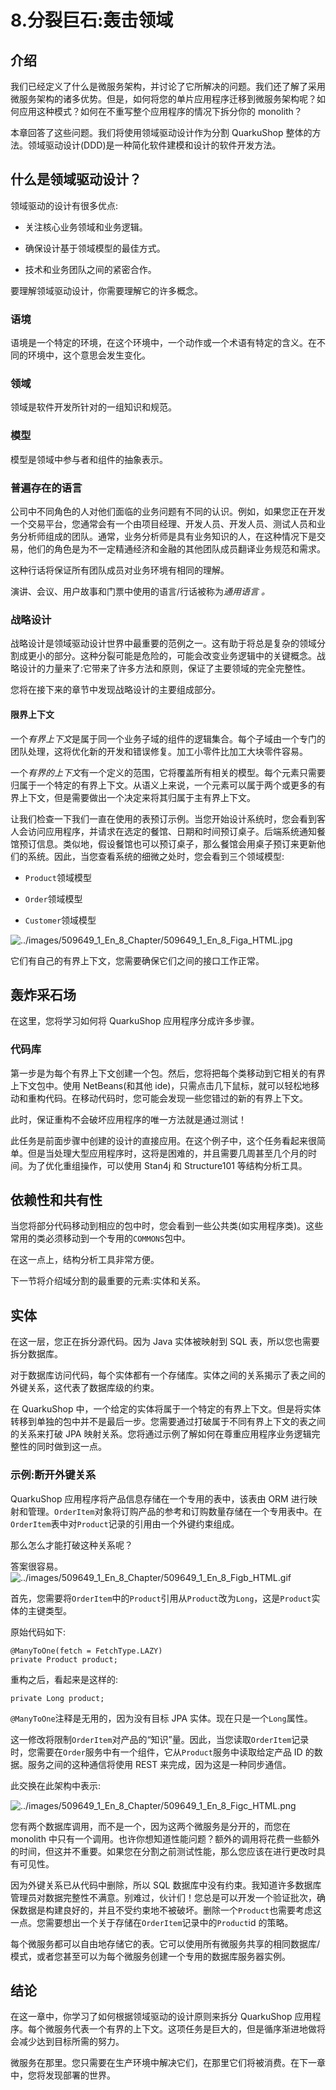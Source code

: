 # 8.分裂巨石:轰击领域

## 介绍

我们已经定义了什么是微服务架构，并讨论了它所解决的问题。我们还了解了采用微服务架构的诸多优势。但是，如何将您的单片应用程序迁移到微服务架构呢？如何应用这种模式？如何在不重写整个应用程序的情况下拆分你的 monolith？

本章回答了这些问题。我们将使用领域驱动设计作为分割 QuarkuShop 整体的方法。领域驱动设计(DDD)是一种简化软件建模和设计的软件开发方法。

## 什么是领域驱动设计？

领域驱动的设计有很多优点:

*   关注核心业务领域和业务逻辑。

*   确保设计基于领域模型的最佳方式。

*   技术和业务团队之间的紧密合作。

要理解领域驱动设计，你需要理解它的许多概念。

### 语境

语境是一个特定的环境，在这个环境中，一个动作或一个术语有特定的含义。在不同的环境中，这个意思会发生变化。

### 领域

领域是软件开发所针对的一组知识和规范。

### 模型

模型是领域中参与者和组件的抽象表示。

### 普遍存在的语言

公司中不同角色的人对他们面临的业务问题有不同的认识。例如，如果您正在开发一个交易平台，您通常会有一个由项目经理、开发人员、开发人员、测试人员和业务分析师组成的团队。通常，业务分析师是具有业务知识的人，在这种情况下是交易，他们的角色是为不一定精通经济和金融的其他团队成员翻译业务规范和需求。

这种行话将保证所有团队成员对业务环境有相同的理解。

演讲、会议、用户故事和门票中使用的语言/行话被称为*通用语言* *。*

### 战略设计

战略设计是领域驱动设计世界中最重要的范例之一。这有助于将总是复杂的领域分割成更小的部分。这种分裂可能是危险的，可能会改变业务逻辑中的关键概念。战略设计的力量来了:它带来了许多方法和原则，保证了主要领域的完全完整性。

您将在接下来的章节中发现战略设计的主要组成部分。

#### 限界上下文

一个*有界上下文*是属于同一个业务子域的组件的逻辑集合。每个子域由一个专门的团队处理，这将优化新的开发和错误修复。加工小零件比加工大块零件容易。

一个*有界的上下文*有一个定义的范围，它将覆盖所有相关的模型。每个元素只需要归属于一个特定的有界上下文。从语义上来说，一个元素可以属于两个或更多的有界上下文，但是需要做出一个决定来将其归属于主有界上下文。

让我们检查一下我们一直在使用的表预订示例。当您开始设计系统时，您会看到客人会访问应用程序，并请求在选定的餐馆、日期和时间预订桌子。后端系统通知餐馆预订信息。类似地，假设餐馆也可以预订桌子，那么餐馆会用桌子预订来更新他们的系统。因此，当您查看系统的细微之处时，您会看到三个领域模型:

*   `Product`领域模型

*   `Order`领域模型

*   `Customer`领域模型

![../images/509649_1_En_8_Chapter/509649_1_En_8_Figa_HTML.jpg](../images/509649_1_En_8_Chapter/509649_1_En_8_Figa_HTML.jpg)

它们有自己的有界上下文，您需要确保它们之间的接口工作正常。

## 轰炸采石场

在这里，您将学习如何将 QuarkuShop 应用程序分成许多步骤。

### 代码库

第一步是为每个有界上下文创建一个包。然后，您将把每个类移动到它相关的有界上下文包中。使用 NetBeans(和其他 ide)，只需点击几下鼠标，就可以轻松地移动和重构代码。在移动代码时，您可能会发现一些您错过的新的有界上下文。

此时，保证重构不会破坏应用程序的唯一方法就是通过测试！

此任务是前面步骤中创建的设计的直接应用。在这个例子中，这个任务看起来很简单。但是当处理大型应用程序时，这将是困难的，并且需要几周甚至几个月的时间。为了优化重组操作，可以使用 Stan4j 和 Structure101 等结构分析工具。

## 依赖性和共有性

当您将部分代码移动到相应的包中时，您会看到一些公共类(如实用程序类)。这些常用的类必须移动到一个专用的`COMMONS`包中。

在这一点上，结构分析工具非常方便。

下一节将介绍域分割的最重要的元素:实体和关系。

## 实体

在这一层，您正在拆分源代码。因为 Java 实体被映射到 SQL 表，所以您也需要拆分数据库。

对于数据库访问代码，每个实体都有一个存储库。实体之间的关系揭示了表之间的外键关系，这代表了数据库级的约束。

在 QuarkuShop 中，一个给定的实体将属于一个特定的有界上下文。但是将实体转移到单独的包中并不是最后一步。您需要通过打破属于不同有界上下文的表之间的关系来打破 JPA 映射关系。您将通过示例了解如何在尊重应用程序业务逻辑完整性的同时做到这一点。

### 示例:断开外键关系

QuarkuShop 应用程序将产品信息存储在一个专用的表中，该表由 ORM 进行映射和管理。`OrderItem`对象将订购产品的参考和订购数量存储在一个专用表中。在`OrderItem`表中对`Product`记录的引用由一个外键约束组成。

那么怎么才能打破这种关系呢？

答案很容易。![../images/509649_1_En_8_Chapter/509649_1_En_8_Figb_HTML.gif](../images/509649_1_En_8_Chapter/509649_1_En_8_Figb_HTML.gif)

首先，您需要将`OrderItem`中的`Product`引用从`Product`改为`Long`，这是`Product`实体的主键类型。

原始代码如下:

```
@ManyToOne(fetch = FetchType.LAZY)
private Product product;

```

重构之后，看起来是这样的:

```
private Long product;

```

`@ManyToOne`注释是无用的，因为没有目标 JPA 实体。现在只是一个`Long`属性。

这一修改将限制`OrderItem`对产品的“知识”量。因此，当您读取`OrderItem`记录时，您需要在`Order`服务中有一个组件，它从`Product`服务中读取给定产品 ID 的数据。服务之间的这种通信将使用 REST 来完成，因为这是一种同步通信。

此交换在此架构中表示:

![../images/509649_1_En_8_Chapter/509649_1_En_8_Figc_HTML.png](../images/509649_1_En_8_Chapter/509649_1_En_8_Figc_HTML.png)

您有两个数据库调用，而不是一个，因为这两个微服务是分开的，而您在 monolith 中只有一个调用。也许你想知道性能问题？额外的调用将花费一些额外的时间，但这并不重要。如果您在分割之前测试性能，那么您应该在进行更改时具有可见性。

因为外键关系已从代码中删除，所以 SQL 数据库中没有约束。我知道许多数据库管理员对数据完整性不满意。别难过，伙计们！您总是可以开发一个验证批次，确保数据是构建良好的，并且不受约束地不被破坏。删除一个`Product`也需要考虑这一点。您需要想出一个关于存储在`OrderItem`记录中的`Product`id 的策略。

每个微服务都可以自由地存储它的表。它可以使用所有微服务共享的相同数据库/模式，或者您甚至可以为每个微服务创建一个专用的数据库服务器实例。

## 结论

在这一章中，你学习了如何根据领域驱动的设计原则来拆分 QuarkuShop 应用程序。每个微服务代表一个有界的上下文。这项任务是巨大的，但是循序渐进地做将会减少达到目标所需的努力。

微服务在那里。您只需要在生产环境中解决它们，在那里它们将被消费。在下一章中，您将发现部署的世界。